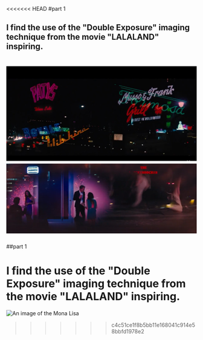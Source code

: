 <<<<<<< HEAD
#part 1
## I find the use of the "Double Exposure" imaging technique from the movie "LALALAND" inspiring. 
![lalaland](readmeImages/pictures1.png)
![lalaland](readmeImages/picture2.png)
=======
##part 1
# I find the use of the "Double Exposure" imaging technique from the movie "LALALAND" inspiring. 
![An image of the Mona Lisa](assets/pictures1.)
>>>>>>> c4c51ce1f8b5bb11e168041c914e58bbfd1978e2
